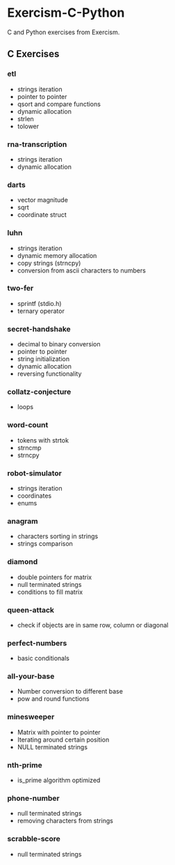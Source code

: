 # Exercism-C-Python
C and Python exercises from Exercism.

## C Exercises

### etl
* strings iteration
* pointer to pointer
* qsort and compare functions
* dynamic allocation
* strlen
* tolower

### rna-transcription
* strings iteration
* dynamic allocation

### darts
* vector magnitude
* sqrt
* coordinate struct

### luhn
* strings iteration
* dynamic memory allocation
* copy strings (strncpy)
* conversion from ascii characters to numbers

### two-fer
* sprintf (stdio.h)
* ternary operator

### secret-handshake
* decimal to binary conversion
* pointer to pointer
* string initialization
* dynamic allocation
* reversing functionality

### collatz-conjecture
* loops

### word-count
* tokens with strtok
* strncmp
* strncpy

### robot-simulator
* strings iteration
* coordinates
* enums

### anagram
* characters sorting in strings
* strings comparison

### diamond
* double pointers for matrix
* null terminated strings
* conditions to fill matrix

### queen-attack
* check if objects are in same row, column or diagonal

### perfect-numbers
* basic conditionals

### all-your-base
* Number conversion to different base
* pow and round functions

### minesweeper
* Matrix with pointer to pointer
* Iterating around certain position
* NULL terminated strings

### nth-prime
* is_prime algorithm optimized

### phone-number
* null terminated strings
* removing characters from strings

### scrabble-score
* null terminated strings
